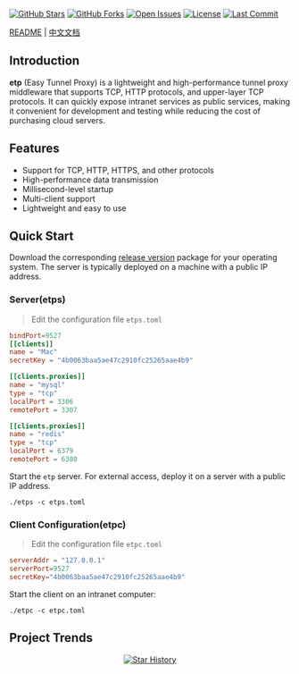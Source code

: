 [![GitHub Stars](https://img.shields.io/github/stars/xilio-dev/etp?style=for-the-badge&logo=github)](https://github.com/xilio-dev/etp)
[![GitHub Forks](https://img.shields.io/github/forks/xilio-dev/etp?style=for-the-badge&logo=github)](https://github.com/xilio-dev/etp)
[![Open Issues](https://img.shields.io/github/issues/xilio-dev/etp?style=for-the-badge)](https://github.com/xilio-dev/etp/issues)
[![License](https://img.shields.io/github/license/xilio-dev/etp?style=for-the-badge)](https://github.com/xilio-dev/etp/blob/main/LICENSE)
[![Last Commit](https://img.shields.io/github/last-commit/xilio-dev/etp?style=for-the-badge)](https://github.com/xilio-dev/etp/commits)

[README](README.md) | [中文文档](README_ZH.md)
## Introduction
**etp** (Easy Tunnel Proxy) is a lightweight and high-performance tunnel proxy middleware that supports TCP, HTTP protocols, and upper-layer TCP protocols. It can quickly expose intranet services as public services, making it convenient for development and testing while reducing the cost of purchasing cloud servers.

## Features
- Support for TCP, HTTP, HTTPS, and other protocols
- High-performance data transmission
- Millisecond-level startup
- Multi-client support
- Lightweight and easy to use

## Quick Start
Download the corresponding [release version](https://github.com/xilio-dev/etp/releases) package for your operating system. The server is typically deployed on a machine with a public IP address.

### Server(etps)
> Edit the configuration file `etps.toml`
```toml
bindPort=9527
[[clients]]
name = "Mac"
secretKey = "4b0063baa5ae47c2910fc25265aae4b9"

[[clients.proxies]]
name = "mysql"
type = "tcp"
localPort = 3306
remotePort = 3307

[[clients.proxies]]
name = "redis"
type = "tcp"
localPort = 6379
remotePort = 6380
```

Start the `etp` server. For external access, deploy it on a server with a public IP address.
```shell
./etps -c etps.toml
```

### Client Configuration(etpc)
> Edit the configuration file `etpc.toml`
```toml
serverAddr = "127.0.0.1"
serverPort=9527
secretKey="4b0063baa5ae47c2910fc25265aae4b9"
```

Start the client on an intranet computer:
```shell
./etpc -c etpc.toml
```

## Project Trends
<p align="center">
  <a href="https://github.com/xilio-dev/etp/stargazers">
    <img src="https://api.star-history.com/svg?repos=xilio-dev/etp&type=Date" alt="Star History">
  </a>
</p>
